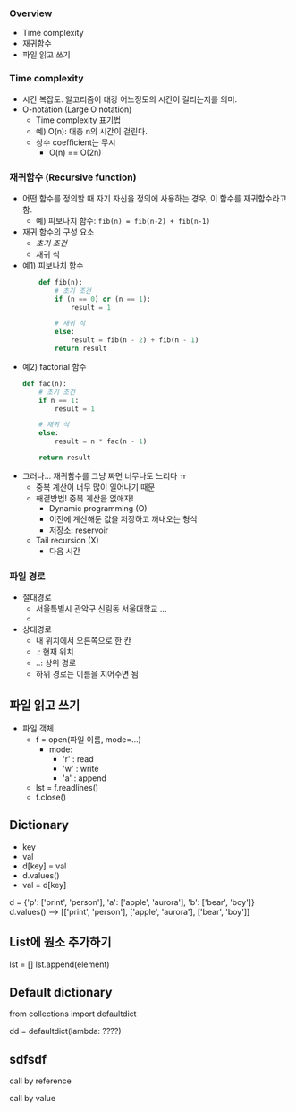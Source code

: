 ### Overview
- Time complexity
- 재귀함수
- 파일 읽고 쓰기

### Time complexity
- 시간 복잡도. 알고리즘이 대강 어느정도의 시간이 걸리는지를 의미.
- O-notation (Large O notation)
    - Time complexity 표기법
    - 예) O(n): 대충 n의 시간이 걸린다.
    - 상수 coefficient는 무시
        - O(n) == O(2n)


### 재귀함수 (Recursive function)
- 어떤 함수를 정의할 때 자기 자신을 정의에 사용하는 경우, 이 함수를 재귀함수라고 함.
    - 예) 피보나치 함수: `fib(n) = fib(n-2) + fib(n-1)`
- 재귀 함수의 구성 요소
    - *초기 조건*
    - 재귀 식
- 예1) 피보나치 함수
    ```python
        def fib(n):
            # 초기 조건
            if (n == 0) or (n == 1):
                result = 1

            # 재귀 식
            else:
                result = fib(n - 2) + fib(n - 1)
            return result
    ```
- 예2) factorial 함수
    ```python
    def fac(n):
        # 초기 조건
        if n == 1:
            result = 1

        # 재귀 식
        else:
            result = n * fac(n - 1)

        return result
    ```
- 그러나... 재귀함수를 그냥 짜면 너무나도 느리다 ㅠ
    - 중복 계산이 너무 많이 일어나기 때문
    - 해결방법! 중복 계산을 없애자!
        - Dynamic programming (O)
        - 이전에 계산해둔 값을 저장하고 꺼내오는 형식
        - 저장소: reservoir
    - Tail recursion (X)
        - 다음 시간




### 파일 경로
- 절대경로
    - 서울특별시 관악구 신림동 서울대학교 ...
    - 
- 상대경로
    - 내 위치에서 오른쪽으로 한 칸
    - .: 현재 위치
    - ..: 상위 경로
    - 하위 경로는 이름을 지어주면 됨




## 파일 읽고 쓰기
- 파일 객체
    - f = open(파일 이름, mode=...)
        - mode: 
            - 'r' : read
            - 'w' : write
            - 'a' : append
    - lst = f.readlines()
    - f.close()





## Dictionary
- key
- val
- d[key] = val
- d.values()
- val = d[key]

d = {'p': ['print', 'person'], 'a': ['apple', 'aurora'], 'b': ['bear', 'boy']}
d.values() --> [['print', 'person'], ['apple', 'aurora'], ['bear', 'boy']]

## List에 원소 추가하기
lst = []
lst.append(element)

## Default dictionary
from collections import defaultdict

dd = defaultdict(lambda: ????)


## sdfsdf
call by reference

call by value

